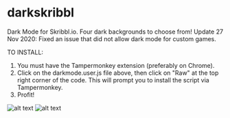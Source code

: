 # darkskribbl
Dark Mode for Skribbl.io. Four dark backgrounds to choose from!
Update 27 Nov 2020: Fixed an issue that did not allow dark mode for custom games.

TO INSTALL: 
1) You must have the Tampermonkey extension (preferably on Chrome).
2) Click on the darkmode.user.js file above, then click on "Raw" at the top right corner of the code. This will prompt you to install the script via Tampermonkey.
3) Profit!

![alt text](https://i.imgur.com/wDyzQI3.png)
![alt text](https://i.imgur.com/PPCnlEX.png)
